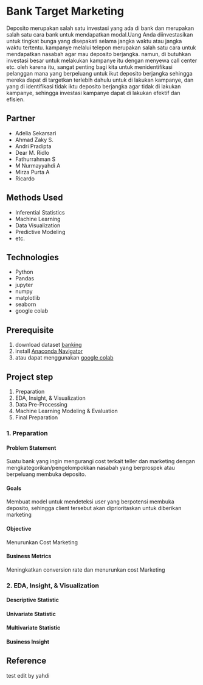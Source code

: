 # Bank Target Marketing
Deposito merupakan salah satu investasi yang ada di bank dan merupakan salah satu cara bank untuk mendapatkan modal.Uang Anda diinvestasikan untuk tingkat bunga yang disepakati selama jangka waktu atau jangka waktu tertentu. kampanye melalui telepon merupakan salah satu cara untuk mendapatkan nasabah agar mau deposito berjangka. namun, di butuhkan investasi besar untuk melakukan kampanye itu dengan menyewa call center etc. oleh karena itu, sangat penting bagi kita untuk menidentifikasi pelanggan mana yang berpeluang untuk ikut deposito berjangka sehingga mereka dapat di targetkan terlebih dahulu untuk di lakukan kampanye, dan yang di identifikasi tidak iktu deposito berjangka agar tidak di lakukan kampanye, sehingga investasi kampanye dapat di lakukan efektif dan efisien.

## Partner
- Adelia Sekarsari
- Ahmad Zaky S.
- Andri Pradipta 
- Dear M. Ridlo
- Fathurrahman S 
- M Nurmayyahdi A
- Mirza Purta A
- Ricardo

## Methods Used
- Inferential Statistics
- Machine Learning
- Data Visualization
- Predictive Modeling
- etc.

## Technologies
- Python
- Pandas 
- jupyter
- numpy
- matplotlib
- seaborn
- google colab

## Prerequisite
1. download dataset [banking](https://www.kaggle.com/datasets/prakharrathi25/banking-dataset-marketing-targets)
2. install [Anaconda Navigator](https://www.anaconda.com/products/distribution)
3. atau dapat menggunakan [google colab](https://colab.research.google.com/)

## Project step
1. Preparation
2. EDA, Insight, & Visualization
3. Data Pre-Processing
4. Machine Learning Modeling & Evaluation
5. Final Preparation

### 1. Preparation
#### Problem Statement
Suatu bank yang ingin mengurangi cost terkait teller dan  marketing dengan mengkategorikan/pengelompokkan nasabah yang berprospek atau berpeluang membuka deposito.

#### Goals
Membuat model untuk mendeteksi user yang berpotensi membuka deposito, sehingga client tersebut akan diprioritaskan untuk diberikan marketing

#### Objective
Menurunkan Cost Marketing

#### Business Metrics
Meningkatkan conversion rate dan menurunkan cost Marketing

### 2. EDA, Insight, & Visualization
#### Descriptive Statistic
#### Univariate Statistic
#### Multivariate Statistic
#### Business Insight


## Reference
test edit by yahdi
